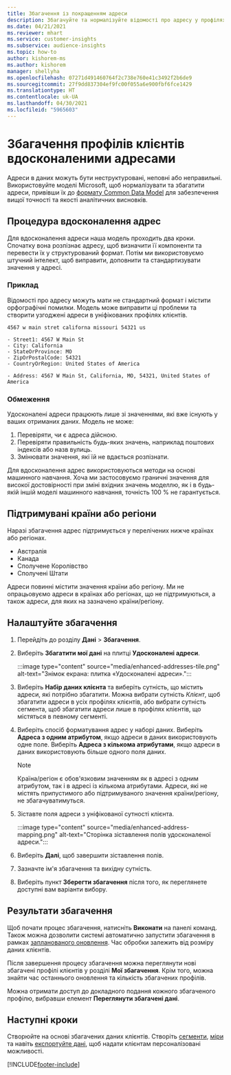 ```yaml
---
title: Збагачення із покращенням адреси
description: Збагачуйте та нормалізуйте відомості про адресу у профілях клієнтів, використовуючи моделі Microsoft.
ms.date: 04/21/2021
ms.reviewer: mhart
ms.service: customer-insights
ms.subservice: audience-insights
ms.topic: how-to
author: kishorem-ms
ms.author: kishorem
manager: shellyha
ms.openlocfilehash: 07271d491460764f2c738e760e41c3492f2b6de9
ms.sourcegitcommit: 27f9dd837304ef9fc00f055a6e900fbf6fce1429
ms.translationtype: HT
ms.contentlocale: uk-UA
ms.lasthandoff: 04/30/2021
ms.locfileid: "5965603"
---
```

# <a name="enrichment-of-customer-profiles-with-enhanced-addresses"></a>Збагачення профілів клієнтів вдосконаленими адресами

Адреси в даних можуть бути неструктуровані, неповні або неправильні. Використовуйте моделі Microsoft, щоб нормалізувати та збагатити адреси, привівши їх до [формату Common Data Model](/common-data-model/schema/core/applicationcommon/address) для забезпечення вищої точності та якості аналітичних висновків.

## <a name="how-we-enhance-addresses"></a>Процедура вдосконалення адрес

Для вдосконалення адреси наша модель проходить два кроки. Спочатку вона розпізнає адресу, щоб визначити її компоненти та перевести їх у структурований формат. Потім ми використовуємо штучний інтелект, щоб виправити, доповнити та стандартизувати значення у адресі.

### <a name="example"></a>Приклад

Відомості про адресу можуть мати не стандартний формат і містити орфографічні помилки. Модель може виправити ці проблеми та створити узгоджені адреси в уніфікованих профілях клієнтів.

```Input
4567 w main stret californa missouri 54321 us
```

```Output
- Street1: 4567 W Main St
- City: California
- StateOrProvince: MO
- ZipOrPostalCode: 54321
- CountryOrRegion: United States of America

- Address: 4567 W Main St, California, MO, 54321, United States of America
```

### <a name="limitations"></a>Обмеження

Удосконалені адреси працюють лише зі значеннями, які вже існують у ваших отриманих даних. Модель не може: 

1. Перевіряти, чи є адреса дійсною.
2. Перевіряти правильність будь-яких значень, наприклад поштових індексів або назв вулиць.
3. Змінювати значення, які їй не вдається розпізнати.

Для вдосконалення адрес використовуються методи на основі машинного навчання. Хоча ми застосовуємо граничні значення для високої достовірності при зміні вхідних значень моделлю, як і в будь-якій іншій моделі машинного навчання, точність 100 % не гарантується.

## <a name="supported-countries-or-regions"></a>Підтримувані країни або регіони

Наразі збагачення адрес підтримується у перелічених нижче країнах або регіонах. 

- Австралія
- Канада
- Сполучене Королівство
- Сполучені Штати

Адреси повинні містити значення країни або регіону. Ми не опрацьовуємо адреси в країнах або регіонах, що не підтримуються, а також адреси, для яких на зазначено країни/регіону.

## <a name="configure-the-enrichment"></a>Налаштуйте збагачення

1. Перейдіть до розділу **Дані** > **Збагачення**.

1. Виберіть **Збагатити мої дані** на плитці **Удосконалені адреси**.

   :::image type="content" source="media/enhanced-addresses-tile.png" alt-text="Знімок екрана: плитка «Удосконалені адреси».":::

1. Виберіть **Набір даних клієнта** та виберіть сутність, що містить адреси, які потрібно збагатити. Можна вибрати сутність *Клієнт*, щоб збагатити адреси в усіх профілях клієнтів, або вибрати сутність сегмента, щоб збагатити адреси лише в профілях клієнтів, що містяться в певному сегменті.

1. Виберіть спосіб форматування адрес у наборі даних. Виберіть **Адреса з одним атрибутом**, якщо адреси в даних використовують одне поле. Виберіть **Адреса з кількома атрибутами**, якщо адреси в даних використовують більше одного поля даних.

   > [!NOTE]
   > Країна/регіон є обов'язковим значенням як в адресі з одним атрибутом, так і в адресі із кількома атрибутами. Адреси, які не містять припустимого або підтримуваного значення країни/регіону, не збагачуватимуться.

1.  Зіставте поля адреси з уніфікованої сутності клієнта.

    :::image type="content" source="media/enhanced-address-mapping.png" alt-text="Сторінка зіставлення полів удосконаленої адреси.":::

1. Виберіть **Далі**, щоб завершити зіставлення полів.

1. Зазначте ім'я збагачення та вихідну сутність.

1. Виберіть пункт **Зберегти збагачення** після того, як переглянете доступні вам варіанти вибору.

## <a name="enrichment-results"></a>Результати збагачення

Щоб почати процес збагачення, натисніть **Виконати** на панелі команд. Також можна дозволити системі автоматично запустити збагачення в рамках [запланованого оновлення](system.md#schedule-tab). Час обробки залежить від розміру даних клієнтів.

Після завершення процесу збагачення можна переглянути нові збагачені профілі клієнтів у розділі **Мої збагачення**. Крім того, можна знайти час останнього оновлення та кількість збагачених профілів.

Можна отримати доступ до докладного подання кожного збагаченого профілю, вибравши елемент **Переглянути збагачені дані**.

## <a name="next-steps"></a>Наступні кроки

Створюйте на основі збагачених даних клієнтів. Створіть [сегменти](segments.md), [міри](measures.md) та навіть [експортуйте дані](export-destinations.md), щоб надати клієнтам персоналізовані можливості.

[!INCLUDE[footer-include](../includes/footer-banner.md)]
